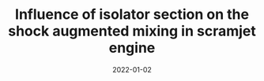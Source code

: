 ---
title: "Influence of isolator section on the shock augmented mixing in scramjet engine"
collection: publications
permalink: /publication/2022-01-02-isolator-section
excerpt: 'V. Sharma, V. Eswaran, and D. Chakraborty'
date: 2022-01-02
venue: 'Aerospace Science and Technology'
paperurl: 'https://doi.org/10.1016/j.ast.2022.107900'
---